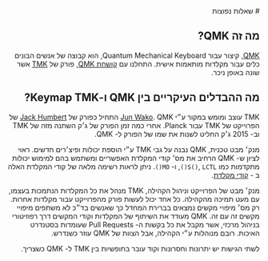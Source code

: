 <div dir="rtl" markdown="1">
# שאלות נפוצות

## מה זה QMK?

[QMK](https://github.com/qmk), קיצור עבור Quantum Mechanical Keyboard, הוא קבוצה של אנשים הבונים כלים עבור מקלדות מותאמות אישית. התחלנו עם  [קושחת QMK](https://github.com/qmk/qmk_firmware), פורק של [TMK](https://github.com/tmk/tmk_keyboard) אשר שונה באופן ניכר.

## מה ההבדלים העיקריים בין QMK ו-Keymap TMK?

TMK עוצב ומומש במקור ע״י [Jun Wako](https://github.com/tmk). QMK התחיל כפורק של [Jack Humbert](https://github.com/jackhumbert) של הפרוייקט של TMK עבור Planck. אחרי כמה זמן הפורק של ג׳ק השתנה מזה של TMK וב- 2015 ג׳ק החליט לשנות את שמו  של הפורק ל- QMK.

מנק׳ מבט טכנית, QMK נבנה על גבי TMK ע״י הוספת יכולות ופיצ׳רים חדשים. ראוי לציון ש- QMK הרחיב את מס׳ קודי המקלדת האפשריים ומשתמש בהם למימוש יכולות מתקדמות כמו `S()`, `LCTL()`, ו- `MO()`. ניתן לראות רשימה מלאה של קודי המקלדת האלה ב - [קודי מקלדת](keycodes.md).

מנק׳ מבט של הפרוייקט וניהול הקהילה, TMK מנהל את כל המקלדות הנתמכות בעצמו, עם מעט תמיכה מהקהילה. כל אחד יכול לעשות פורק מהפרוייקט עבור מקלדות אחרות. רק מס׳ מיפויי מקשים נמצאים בברירת המחדל כך שאנשים בד״כ לא משתפים מיפויי מקשים זה עם זה. QMK מעודד את השיתוף של המקלדות וקודי המקשים דרך רפוזיטורי בניהול מרכזי, אשר מקבל את כל בקשות ה- Pull Requests שעומדות בסטנדרט האיכות. רובם מנוהלות ע״י הקהילה, אבל הצוות של QMK עוזר כשנדרש.

לשתי הגישות יש יתרונות וחסרונות וקוד עובר בחופשיות בין TMK ל- QMK כשצריך.
</div>